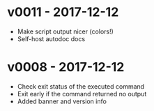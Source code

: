 # v0011 - 2017-12-12
- Make script output nicer (colors!)
- Self-host autodoc docs

# v0008 - 2017-12-12

- Check exit status of the executed command
- Exit early if the command returned no output
- Added banner and version info
